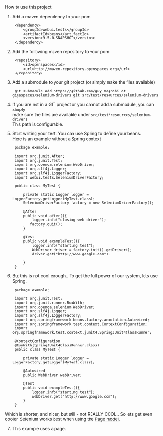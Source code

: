 How to use this project


1. Add a maven dependency to your pom
        
        <dependency>
            <groupId>webui.tests</groupId>
            <artifactId>beans</artifactId>
            <version>9.5.0-SNAPSHOT</version>
        </dependency>


2. Add the following maven repository to your pom


        <repository>
            <id>openspaces</id>
            <url>http://maven-repository.openspaces.org</url>
        </repository>

3. Add a submodule to your git project (or simply make the files available)

        git submodule add https://github.com/guy-mograbi-at-gigaspaces/selenium-drivers.git src/test/resources/selenium-drivers

4. If you are not in a GIT project or you cannot add a submodule, you can simply  
   make sure the files are available under `src/test/resources/selenium-drivers`  
   This path is configurable. 

5. Start writing your test. You can use Spring to define your beans.  
   Here is an example without a Spring context

        package example;

        import org.junit.After;
        import org.junit.Test;
        import org.openqa.selenium.WebDriver;
        import org.slf4j.Logger;
        import org.slf4j.LoggerFactory;
        import webui.tests.SeleniumDriverFactory;

        public class MyTest {

            private static Logger logger = LoggerFactory.getLogger(MyTest.class);
            SeleniumDriverFactory factory = new SeleniumDriverFactory();

            @After
            public void after(){
                logger.info("closing web driver");
               factory.quit();
            }

            @Test
            public void exampleTest(){
                logger.info("starting test");
                WebDriver driver = factory.init().getDriver();
                driver.get("http://www.google.com");

            }
        }


6. But this is not cool enough.. To get the full power of our system, lets use Spring.


        package example;

        import org.junit.Test;
        import org.junit.runner.RunWith;
        import org.openqa.selenium.WebDriver;
        import org.slf4j.Logger;
        import org.slf4j.LoggerFactory;
        import org.springframework.beans.factory.annotation.Autowired;
        import org.springframework.test.context.ContextConfiguration;
        import org.springframework.test.context.junit4.SpringJUnit4ClassRunner;

        @ContextConfiguration
        @RunWith(SpringJUnit4ClassRunner.class)
        public class MyTest {

            private static Logger logger = LoggerFactory.getLogger(MyTest.class);

            @Autowired
            public WebDriver webDriver;

            @Test
            public void exampleTest(){
                logger.info("starting test");
                webDriver.get("http://www.google.com");
            }
        }

  Which is shorter, and nicer, but still - not REALLY COOL.. So lets get even cooler.
  Selenium works best when using the [Page model](https://code.google.com/p/selenium/wiki/PageObjects).

7. This example uses a page.

